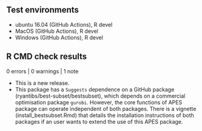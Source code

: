 ## Test environments
* ubuntu 16.04 (GitHub Actions), R devel
* MacOS (GitHub Actions), R devel
* Windows (GitHub Actions), R devel

## R CMD check results

0 errors | 0 warnings | 1 note

* This is a new release.
* This package has a `Suggests` dependence on a GitHub package (ryantibs/best-subset/bestsubset), which depends on a commercial optimisation package `gurobi`. However, the core functions of APES package can operate independent of both packages. There is a vignette (install_bestsubset.Rmd) that details the installation instructions of both packages if an user wants to extend the use of this APES package. 
